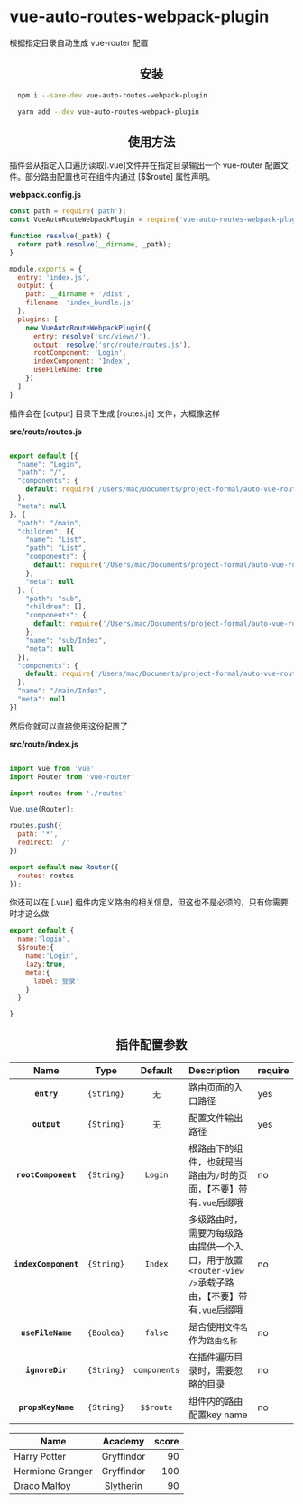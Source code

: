# vue-auto-routes-webpack-plugin
根据指定目录自动生成 vue-router 配置


<h2 align="center">安装</h2>

```bash
  npm i --save-dev vue-auto-routes-webpack-plugin
```

```bash
  yarn add --dev vue-auto-routes-webpack-plugin
```

<h2 align="center">使用方法</h2>

插件会从指定入口遍历读取[.vue]文件并在指定目录输出一个 vue-router 配置文件。部分路由配置也可在组件内通过 [$$route] 属性声明。

**webpack.config.js**
```js
const path = require('path');
const VueAutoRouteWebpackPlugin = require('vue-auto-routes-webpack-plugin')

function resolve(_path) {
  return path.resolve(__dirname, _path);
}

module.exports = {
  entry: 'index.js',
  output: {
    path: __dirname + '/dist',
    filename: 'index_bundle.js'
  },
  plugins: [
    new VueAutoRouteWebpackPlugin({
      entry: resolve('src/views/'),
      output: resolve('src/route/routes.js'),
      rootComponent: 'Login',
      indexComponent: 'Index',
      useFileName: true
    })
  ]
}
```
插件会在 [output] 目录下生成 [routes.js] 文件，大概像这样

**src/route/routes.js**
```js

export default [{
  "name": "Login",
  "path": "/",
  "components": {
    default: require('/Users/mac/Documents/project-formal/auto-vue-router/src/views/Login.vue').default
  },
  "meta": null
}, {
  "path": "/main",
  "children": [{
    "name": "List",
    "path": "List",
    "components": {
      default: require('/Users/mac/Documents/project-formal/auto-vue-router/src/views/main/List.vue').default
    },
    "meta": null
  }, {
    "path": "sub",
    "children": [],
    "components": {
      default: require('/Users/mac/Documents/project-formal/auto-vue-router/src/views/main/sub/Index.vue').default
    },
    "name": "sub/Index",
    "meta": null
  }],
  "components": {
    default: require('/Users/mac/Documents/project-formal/auto-vue-router/src/views/main/Index.vue').default
  },
  "name": "/main/Index",
  "meta": null
}]

```

然后你就可以直接使用这份配置了

**src/route/index.js**
```js

import Vue from 'vue'
import Router from 'vue-router'

import routes from './routes'

Vue.use(Router);

routes.push({
  path: '*',
  redirect: '/'
})

export default new Router({
  routes: routes
});

```

你还可以在 [.vue] 组件内定义路由的相关信息，但这也不是必须的，只有你需要时才这么做

```js
export default {
  name:'login',
  $$route:{
    name:'Login',
    lazy:true,
    meta:{
      label:'登录'
    }
  }

}

```

<h2 align="center">插件配置参数</h2>

|Name|Type|Default|Description|require|
|:--:|:--:|:-----:|:----------|:--|
|**`entry`**|`{String}`|`无`|路由页面的入口路径|yes|
|**`output`**|`{String}`|`无`|配置文件输出路径|yes|
|**`rootComponent`**|`{String}`|`Login`|根路由下的组件，也就是当路由为`/`时的页面，【不要】带有`.vue`后缀哦|no|
|**`indexComponent`**|`{String}`|`Index`|多级路由时，需要为每级路由提供一个入口，用于放置`<router-view />`承载子路由，【不要】带有`.vue`后缀哦|no|
|**`useFileName`**|`{Boolea}`|`false`|是否使用`文件名`作为`路由名称`|no|
|**`ignoreDir`**|`{String}`|`components`|在插件遍历目录时，需要忽略的目录|no|
|**`propsKeyName`**|`{String}`|`$$route`|组件内的路由配置key name|no|



| Name | Academy | score | 
| - | :-: | -: | 
| Harry Potter | Gryffindor| 90 | 
| Hermione Granger | Gryffindor | 100 | 
| Draco Malfoy | Slytherin | 90 |

